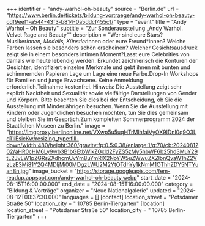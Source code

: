 +++
identifier = "andy-warhol-oh-beauty"
source = "Berlin.de"
url = "https://www.berlin.de/tickets/bildung-vortraege/andy-warhol-oh-beauty-cdf9eef1-a544-43f3-b814-0a5ddcf455c1/"
type = "event"
title = "Andy Warhol – Oh Beauty"
subtitle = "Zur Sonderausstellung „Andy Warhol. Velvet Rage and Beauty“"
description = "Wer sind eure Stars? Musiker*innen, Modells, Künstler*innen oder eure Freund*innen? Welche Farben lassen sie besonders schön erscheinen? Welcher Gesichtsausdruck zeigt sie in einem besonders intimen Moment?Lasst eure Celebrities von damals wie heute lebendig werden. Erkundet zeichnerisch die Konturen der Gesichter, identifiziert einzelne Merkmale und gebt ihnen mit bunten und schimmernden Papieren Lage um Lage eine neue Farbe.Drop-In Workshops für Familien und junge Erwachsene. Keine Anmeldung erforderlich.Teilnahme kostenfrei. Hinweis: Die Ausstellung zeigt sehr explizit Nacktheit und Sexualität sowie vielfältige Darstellungen von Gender und Körpern. Bitte beachten Sie dies bei der Entscheidung, ob Sie die Ausstellung mit Minderjährigen besuchen. Wenn Sie die Ausstellung mit Kindern oder Jugendlichen besuchen möchten, tun Sie dies gemeinsam und bleiben Sie im Gespräch.Zum kompletten Sommerprogramm 2024 der Staatlichen Museen zu Berlin."
image = "https://imgproxy.berlinonline.net/VXwp5u5uqHTrMlhfaiVyOX9IDnl0q9O3Ld11iEsicKw/resizing_type:fill-down/width:480/height:360/gravity:fp:0.5:0.38/enlarge:1/q:70/cb:2024081202/aHR0cHM6Ly9wb3B1bGEtbWlkZGxld2FyZS5zMy5hbWF6b25hd3MuY29tL2JvLW1pZGRsZXdhcmUvYm8uYmRlX2NoYW5uZWwuZXZlbnQvaW1hZ2VzLzE3Mi81Y2Q4MDljMi00MDgzLWU2M2YtOTdhYy1kNmM1OThhZDY5NTYuanBn.jpg"
image_bucket = "https://storage.googleapis.com/fem-readup.appspot.com/andy-warhol-oh-beauty.webp"
start_date = "2024-08-15T16:00:00.000"
end_date = "2024-08-15T16:00:00.000"
category = "Bildung & Vorträge"
organizer = "Neue Nationalgalerie"
updated = "2024-08-12T00:37:30.000"
languages = []
[contact]
location_street = "Potsdamer Straße 50"
location_city = " 10785 Berlin-Tiergarten"
[location]
location_street = "Potsdamer Straße 50"
location_city = " 10785 Berlin-Tiergarten"
+++